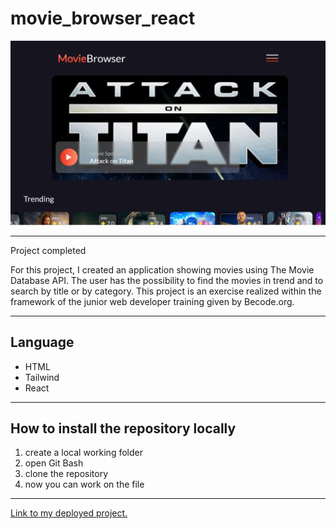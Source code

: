 # movie_browser_react

![](./public/assets/README.png)

---

Project completed

For this project, I created an application showing movies using The Movie Database API.
The user has the possibility to find the movies in trend and to search by title or by category.
This project is an exercise realized within the framework of the junior web developer training given by Becode.org.

---

## Language

- HTML
- Tailwind
- React

---

## How to install the repository locally

1. create a local working folder
2. open Git Bash
3. clone the repository
4. now you can work on the file

---

[Link to my deployed project.](https://movie-browser-react-alpha.vercel.app)
